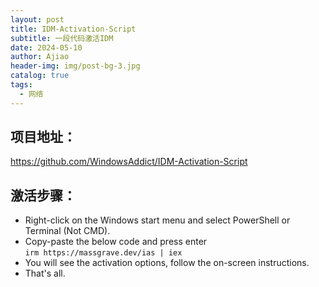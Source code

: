 ```yaml
---
layout: post
title: IDM-Activation-Script
subtitle: 一段代码激活IDM
date: 2024-05-10
author: Ajiao
header-img: img/post-bg-3.jpg
catalog: true
tags:
  - 网络
---
```


## 项目地址：

https://github.com/WindowsAddict/IDM-Activation-Script

## 激活步骤：

- Right-click on the Windows start menu and select PowerShell or Terminal (Not CMD).
- Copy-paste the below code and press enter  
    `irm https://massgrave.dev/ias | iex`
- You will see the activation options, follow the on-screen instructions.
- That's all.